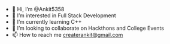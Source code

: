- 👋 Hi, I’m @Ankit5358
- 👀 I’m interested in Full Stack Development
- 🌱 I’m currently learning C++
- 💞️ I’m looking to collaborate on Hackthons and College Events
- 📫 How to reach me createrankit@gmail.com

<!---
Ankit5358/Ankit5358 is a ✨ special ✨ repository because its `README.md` (this file) appears on your GitHub profile.
You can click the Preview link to take a look at your changes.
--->
